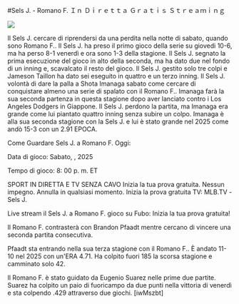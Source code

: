 #Sels J. - Romano F. Ｉｎ Ｄｉｒｅｔｔａ Ｇｒａｔｉｓ Ｓｔｒｅａｍｉｎｇ  
  
  
[![](https://i.imgur.com/qSNzIqt.png)](https://movie.rssnews.media/jNQpGff.php)  
  
Il Sels J. cercare di riprendersi da una perdita nella notte di sabato, quando sono Romano F.. Il Sels J. ha preso il primo gioco della serie su giovedi 10-6, ma ha perso 8-1 venerdì e ora sono 1-3 della stagione. Il Sels J. segnato la prima esecuzione del gioco in alto della seconda, ma ha dato due nel fondo di un inning e, scavalcato il resto del gioco. Il Sels J. gestito solo tre colpi e Jameson Taillon ha dato sei eseguito in quattro e un terzo inning. Il Sels J. volontà di dare la palla a Shota Imanaga sabato come cercare di conquistare almeno una serie di spalato con il Romano F.. Imanaga farà la sua seconda partenza in questa stagione dopo aver lanciato contro i Los Angeles Dodgers in Giappone. Il Sels J. perdono la partita, ma Imanaga era grande come lui piantato quattro inning senza subire un colpo. Imanaga è alla sua seconda stagione con la Sels J. e lui è stato grande nel 2025 come andò 15-3 con un 2.91 EPOCA.

Come Guardare Sels J. a Romano F. Oggi:

Data di gioco: Sabato, , 2025

Tempo di gioco: 8: 00 p. m. ET

SPORT IN DIRETTA E TV SENZA CAVO
Inizia la tua prova gratuita. Nessun impegno. Annulla in qualsiasi momento.
Inizia la prova gratuita
TV: MLB.TV -Sels J.

Live stream il Sels J. a Romano F. gioco su Fubo: Inizia la tua prova gratuita!

Il Romano F. contrasterà con Brandon Pfaadt mentre cercano di vincere una seconda partita consecutiva.

Pfaadt sta entrando nella sua terza stagione con il Romano F.. È andato 11-10 nel 2025 con un'ERA 4.71. Ha colpito fuori 185 la scorsa stagione e camminato solo 42.

Il Romano F. è stato guidato da Eugenio Suarez nelle prime due partite. Suarez ha colpito un paio di fuoricampo da due punti nella vittoria di venerdì e sta colpendo .429 attraverso due giochi. [iwMszbt]